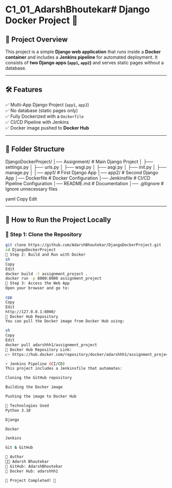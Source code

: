 # C1_01_AdarshBhoutekar# Django Docker Project 🚀

## 📌 Project Overview
This project is a simple **Django web application** that runs inside a **Docker container** and includes a **Jenkins pipeline** for automated deployment. It consists of **two Django apps (`app1`, `app2`)** and serves static pages without a database.

---

## 🛠️ Features
✅ Multi-App Django Project (`app1`, `app2`)  
✅ No database (static pages only)  
✅ Fully Dockerized with a `Dockerfile`  
✅ CI/CD Pipeline with Jenkins  
✅ Docker image pushed to **Docker Hub**  

---

## 📂 Folder Structure
DjangoDockerProject/ │── Assignment/ # Main Django Project │ ├── settings.py │ ├── urls.py │ ├── wsgi.py │ ├── asgi.py │ ├── init.py │ ├── manage.py │ │── app1/ # First Django App │── app2/ # Second Django App │── Dockerfile # Docker Configuration │── Jenkinsfile # CI/CD Pipeline Configuration │── README.md # Documentation │── .gitignore # Ignore unnecessary files

yaml
Copy
Edit

---

## 🚀 How to Run the Project Locally
### 🔹 **Step 1: Clone the Repository**
```sh
git clone https://github.com/AdarshBhoutekar/DjangoDockerProject.git
cd DjangoDockerProject
🔹 Step 2: Build and Run with Docker
sh
Copy
Edit
docker build -t assignment_project .
docker run -p 8000:8000 assignment_project
🔹 Step 3: Access the Web App
Open your browser and go to:

cpp
Copy
Edit
http://127.0.0.1:8000/
🐳 Docker Hub Repository
You can pull the Docker image from Docker Hub using:

sh
Copy
Edit
docker pull adarshhh1/assignment_project
🔗 Docker Hub Repository Link:
👉 https://hub.docker.com/repository/docker/adarshhh1/assignment_project

⚡ Jenkins Pipeline (CI/CD)
This project includes a Jenkinsfile that automates:

Cloning the GitHub repository

Building the Docker image

Pushing the image to Docker Hub

📝 Technologies Used
Python 3.10

Django

Docker

Jenkins

Git & GitHub

📌 Author
👨‍💻 Adarsh Bhoutekar
📌 GitHub: AdarshBhoutekar
📌 Docker Hub: adarshhh1

🎉 Project Completed! 🚀
